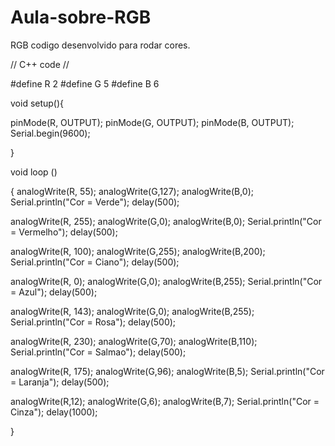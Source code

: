 # Aula-sobre-RGB
RGB codigo desenvolvido para rodar cores.

// C++ code
//

#define R 2
#define G 5
#define B 6

void setup(){
  
  pinMode(R, OUTPUT);
  pinMode(G, OUTPUT);
  pinMode(B, OUTPUT);
  Serial.begin(9600);

}

void loop ()
  
{
  analogWrite(R, 55);
  analogWrite(G,127);
  analogWrite(B,0);
  Serial.println("Cor = Verde");
  delay(500);
  
  analogWrite(R, 255);
  analogWrite(G,0);
  analogWrite(B,0);
  Serial.println("Cor = Vermelho");
  delay(500);
  
  analogWrite(R, 100);
  analogWrite(G,255);
  analogWrite(B,200);
  Serial.println("Cor = Ciano");
  delay(500);
  
  analogWrite(R, 0);
  analogWrite(G,0);
  analogWrite(B,255);
  Serial.println("Cor = Azul");
  delay(500);
  
  analogWrite(R, 143);
  analogWrite(G,0);
  analogWrite(B,255);
  Serial.println("Cor = Rosa");
  delay(500);
  
  analogWrite(R, 230);
  analogWrite(G,70);
  analogWrite(B,110);
  Serial.println("Cor = Salmao");
  delay(500);
  
  analogWrite(R, 175);
  analogWrite(G,96);
  analogWrite(B,5);
  Serial.println("Cor = Laranja");
  delay(500);
  
  analogWrite(R,12);
  analogWrite(G,6);
  analogWrite(B,7);
  Serial.println("Cor = Cinza");
  delay(1000);
  
  
  
  
}
  
